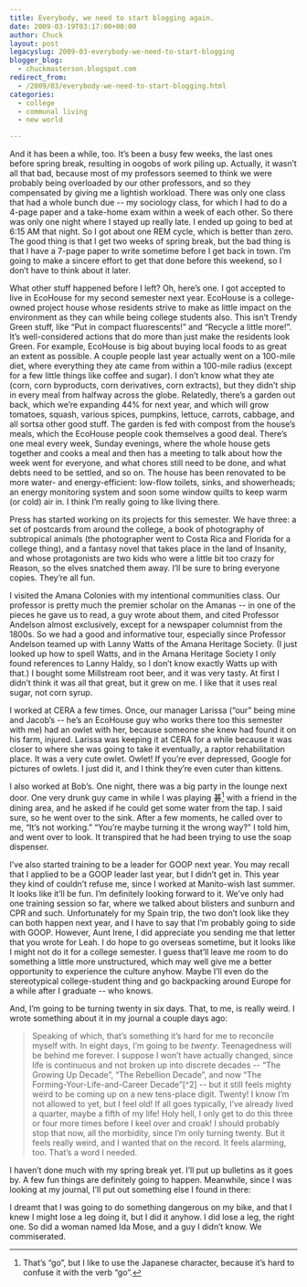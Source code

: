 ```yaml
---
title: Everybody, we need to start blogging again.
date: 2009-03-19T03:17:00+00:00
author: Chuck
layout: post
legacyslug: 2009-03-everybody-we-need-to-start-blogging
blogger_blog:
  - chuckmasterson.blogspot.com
redirect_from:
  - /2009/03/everybody-we-need-to-start-blogging.html
categories:
  - college
  - communal living
  - new world

---
```

And it has been a while, too. It’s been a busy few weeks, the last ones before
spring break, resulting in oogobs of work piling up. Actually, it wasn’t all
that bad, because most of my professors seemed to think we were probably being
overloaded by our other professors, and so they compensated by giving me a
lightish workload. There was only one class that had a whole bunch due -- my
sociology class, for which I had to do a 4-page paper and a take-home exam
within a week of each other. So there was only one night where I stayed up
really late. I ended up going to bed at 6:15 AM that night. So I got about one
REM cycle, which is better than zero. The good thing is that I get two weeks of
spring break, but the bad thing is that I have a 7-page paper to write sometime
before I get back in town. I’m going to make a sincere effort to get that done
before this weekend, so I don’t have to think about it later.  

What other stuff happened before I left? Oh, here’s one. I got accepted to live
in EcoHouse for my second semester next year. EcoHouse is a college-owned
project house whose residents strive to make as little impact on the
environment as they can while being college students also. This isn’t Trendy
Green stuff, like “Put in compact fluorescents!” and “Recycle a little more!”.
It’s well-considered actions that do more than just make the residents look
Green. For example, EcoHouse is big about buying local foods to as great an
extent as possible. A couple people last year actually went on a 100-mile diet,
where everything they ate came from within a 100-mile radius (except for a few
little things like coffee and sugar). I don’t know what they ate (corn, corn
byproducts, corn derivatives, corn extracts), but they didn’t ship in every
meal from halfway across the globe. Relatedly, there’s a garden out back, which
we’re expanding 44% for next year, and which will grow tomatoes, squash,
various spices, pumpkins, lettuce, carrots, cabbage, and all sortsa other good
stuff. The garden is fed with compost from the house’s meals, which the
EcoHouse people cook themselves a good deal. There’s one meal every week,
Sunday evenings, where the whole house gets together and cooks a meal and then
has a meeting to talk about how the week went for everyone, and what chores
still need to be done, and what debts need to be settled, and so on. The house
has been renovated to be more water- and energy-efficient: low-flow toilets,
sinks, and showerheads; an energy monitoring system and soon some window quilts
to keep warm (or cold) air in. I think I’m really going to like living there.  

Press has started working on its projects for this semester. We have three: a
set of postcards from around the college, a book of photography of subtropical
animals (the photographer went to Costa Rica and Florida for a college thing),
and a fantasy novel that takes place in the land of Insanity, and whose
protagonists are two kids who were a little bit too crazy for Reason, so the
elves snatched them away. I’ll be sure to bring everyone copies. They’re all
fun.  

I visited the Amana Colonies with my intentional communities class. Our
professor is pretty much the premier scholar on the Amanas -- in one of the
pieces he gave us to read, a guy wrote about them, and cited Professor Andelson
almost exclusively, except for a newspaper columnist from the 1800s. So we had
a good and informative tour, especially since Professor Andelson teamed up with
Lanny Watts of the Amana Heritage Society. (I just looked up how to spell
Watts, and in the Amana Heritage Society I only found references to Lanny
Haldy, so I don’t know exactly Watts up with that.) I bought some Millstream
root beer, and it was very tasty. At first I didn’t think it was all that
great, but it grew on me. I like that it uses real sugar, not corn syrup.  

I worked at CERA a few times. Once, our manager Larissa (“our” being mine and
Jacob’s -- he’s an EcoHouse guy who works there too this semester with me) had
an owlet with her, because someone she knew had found it on his farm, injured.
Larissa was keeping it at CERA for a while because it was closer to where she
was going to take it eventually, a raptor rehabilitation place. It was a very
cute owlet. Owlet! If you’re ever depressed, Google for pictures of owlets. I
just did it, and I think they’re even cuter than kittens.  

I also worked at Bob’s. One night, there was a big party in the lounge next
door. One very drunk guy came in while I was playing 碁[^1] with a friend in
the dining area, and he asked if he could get some water from the tap. I said
sure, so he went over to the sink. After a few moments, he called over to me,
“It’s not working.” “You’re maybe turning it the wrong way?” I told him, and
went over to look. It transpired that he had been trying to use the soap
dispenser.  

I’ve also started training to be a leader for GOOP next year. You may recall
that I applied to be a GOOP leader last year, but I didn’t get in. This year
they kind of couldn’t refuse me, since I worked at Manito-wish last summer. It
looks like it’ll be fun. I’m definitely looking forward to it. We’ve only had
one training session so far, where we talked about blisters and sunburn and CPR
and such. Unfortunately for my Spain trip, the two don’t look like they can
both happen next year, and I have to say that I’m probably going to side with
GOOP. However, Aunt Irene, I did appreciate you sending me that letter that you
wrote for Leah. I do hope to go overseas sometime, but it looks like I might
not do it for a college semester. I guess that’ll leave me room to do something
a little more unstructured, which may well give me a better opportunity to
experience the culture anyhow. Maybe I’ll even do the stereotypical
college-student thing and go backpacking around Europe for a while after I
graduate -- who knows.  

And, I’m going to be turning twenty in six days. That, to me, is really weird.
I wrote something about it in my journal a couple days ago:

> Speaking of which, that’s something it’s hard for me to reconcile myself
> with. In eight days, I’m going to be _twenty_. Teenagedness will be behind me
> forever. I suppose I won’t have actually changed, since life is continuous
> and not broken up into discrete decades -- “The Growing Up Decade”, “The
> Rebellion Decade”, and now “The Forming-Your-Life-and-Career Decade”[^2] --
> but it still feels mighty weird to be coming up on a new tens-place digit.
> Twenty! I know I’m not allowed to yet, but I feel old! If all goes typically,
> I’ve already lived a quarter, maybe a fifth of my life! Holy hell, I only get
> to do this three or four more times before I keel over and croak! I should
> probably stop that now, all the morbidity, since I’m only turning twenty. But
> it feels really weird, and I wanted that on the record.  It feels alarming,
> too. That’s a word I needed.

I haven’t done much with my spring break yet. I’ll put up bulletins as it goes
by. A few fun things are definitely going to happen. Meanwhile, since I was
looking at my journal, I’ll put out something else I found in there:  

I dreamt that I was going to do something dangerous on my bike, and that I knew
I might lose a leg doing it, but I did it anyhow. I did lose a leg, the right
one. So did a woman named Ida Mose, and a guy I didn’t know. We commiserated.

[^1]: That’s “go”, but I like to use the Japanese character, because it’s hard
    to confuse it with the verb “go”.  

[^1]: Followed by “The Parenthood Decade”, “The Mid-Life Crisis Decade”, “The
    Working a Lot Decade”, “The End-of-Work and Free-Time Decade”, “The Last Hurrah
    Decade”, “The Rest Home Decade”, the “Extra Innings Decade”, and any following
    decades would be part of “The Your-Days-Are-Numbered Era”. This is purposely a
    very pessimistic classification system.  I’m sure things look much better from
    down the road a ways.
